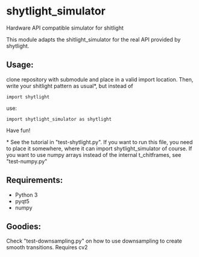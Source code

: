 # shytlight_simulator
Hardware API compatible simulator for shitlight

This module adapts the shitlight_simulator for the real API provided by shytlight.

## Usage:

clone repository with submodule and place in a valid import location. Then, write your shitlight pattern as usual*, but instead of

    import shytlight
    
use:

    import shytlight_simulator as shytlight
    
    
Have fun!

\* See the tutorial in "test-shytlight.py". If you want to run this file, you need to place it somewhere, where it can import shytlight_simulator of course. If you want to use numpy arrays instead of the internal t_chitframes, see "test-numpy.py"

## Requirements:
* Python 3
* pyqt5
* numpy

## Goodies:
Check "test-downsampling.py" on how to use downsampling to create smooth transitions. Requires cv2

